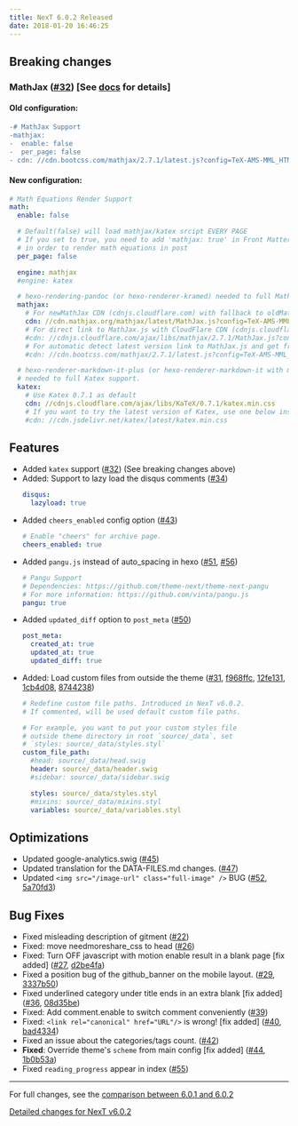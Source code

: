 ```yaml
---
title: NexT 6.0.2 Released
date: 2018-01-20 16:46:25
---
```


## Breaking changes

### MathJax ([#32](https://github.com/theme-next/hexo-theme-next/pull/32)) [See [docs](/docs/third-party-services/math-equations.html) for details]

#### Old configuration:
```diff
-# MathJax Support
-mathjax:
-  enable: false
-  per_page: false
- cdn: //cdn.bootcss.com/mathjax/2.7.1/latest.js?config=TeX-AMS-MML_HTMLorMML
```

#### New configuration:
```yml
# Math Equations Render Support
math:
  enable: false

  # Default(false) will load mathjax/katex srcipt EVERY PAGE
  # If you set to true, you need to add 'mathjax: true' in Front Matter of post
  # in order to render math equations in post
  per_page: false

  engine: mathjax
  #engine: katex

  # hexo-rendering-pandoc (or hexo-renderer-kramed) needed to full MathJax support.
  mathjax:
    # For newMathJax CDN (cdnjs.cloudflare.com) with fallback to oldMathJax (cdn.mathjax.org).
    cdn: //cdn.mathjax.org/mathjax/latest/MathJax.js?config=TeX-AMS-MML_HTMLorMML
    # For direct link to MathJax.js with CloudFlare CDN (cdnjs.cloudflare.com).
    #cdn: //cdnjs.cloudflare.com/ajax/libs/mathjax/2.7.1/MathJax.js?config=TeX-MML-AM_CHTML
    # For automatic detect latest version link to MathJax.js and get from CloudFlare.
    #cdn: //cdn.bootcss.com/mathjax/2.7.1/latest.js?config=TeX-AMS-MML_HTMLorMML

  # hexo-renderer-markdown-it-plus (or hexo-renderer-markdown-it with markdown-it-katex plugin)
  # needed to full Katex support.
  katex:
    # Use Katex 0.7.1 as default
    cdn: //cdnjs.cloudflare.com/ajax/libs/KaTeX/0.7.1/katex.min.css
    # If you want to try the latest version of Katex, use one below instead
    #cdn: //cdn.jsdelivr.net/katex/latest/katex.min.css
```

## Features

- Added `katex` support ([#32](https://github.com/theme-next/hexo-theme-next/pull/32)) (See breaking changes above)
- Added: Support to lazy load the disqus comments ([#34](https://github.com/theme-next/hexo-theme-next/pull/34))
  ```yml
  disqus:
    lazyload: true
  ```
- Added `cheers_enabled` config option ([#43](https://github.com/theme-next/hexo-theme-next/pull/43))
  ```yml
  # Enable "cheers" for archive page.
  cheers_enabled: true
  ```
- Added `pangu.js` instead of auto_spacing in hexo ([#51](https://github.com/theme-next/hexo-theme-next/pull/51), [#56](https://github.com/theme-next/hexo-theme-next/pull/56))
  ```yml
  # Pangu Support
  # Dependencies: https://github.com/theme-next/theme-next-pangu
  # For more information: https://github.com/vinta/pangu.js
  pangu: true
  ```
- Added `updated_diff` option to `post_meta` ([#50](https://github.com/theme-next/hexo-theme-next/pull/50))
  ```yml
  post_meta:
    created_at: true
    updated_at: true
    updated_diff: true
  ```
- Added: Load custom files from outside the theme ([#31](https://github.com/theme-next/hexo-theme-next/pull/31), [f968ffc](http://github.com/theme-next/hexo-theme-next/commit/f968ffc1f4e68da53ff199be6fea4b5198ff4367), [12fe131](http://github.com/theme-next/hexo-theme-next/commit/12fe131159089e0dc0e26251b27f3d2f75d46940), [1cb4d08](http://github.com/theme-next/hexo-theme-next/commit/1cb4d086bd31c061764ceadddc82a729e4dc3fd5), [8744238](http://github.com/theme-next/hexo-theme-next/commit/8744238cc574e2b3e9c334330aa5f4a7d863af96))
  ```yml
  # Redefine custom file paths. Introduced in NexT v6.0.2.
  # If commented, will be used default custom file paths.

  # For example, you want to put your custom styles file
  # outside theme directory in root `source/_data`, set
  # `styles: source/_data/styles.styl`
  custom_file_path:
    #head: source/_data/head.swig
    header: source/_data/header.swig
    #sidebar: source/_data/sidebar.swig

    styles: source/_data/styles.styl
    #mixins: source/_data/mixins.styl
    variables: source/_data/variables.styl
  ```

## Optimizations

- Updated google-analytics.swig ([#45](https://github.com/theme-next/hexo-theme-next/pull/45))
- Updated translation for the DATA-FILES.md changes. ([#47](https://github.com/theme-next/hexo-theme-next/pull/47))
- Updated `<img src="/image-url" class="full-image" />` BUG ([#52](https://github.com/theme-next/hexo-theme-next/pull/52), [5a70fd3](http://github.com/theme-next/hexo-theme-next/commit/5a70fd32c5565771e93de5c364b4596c5a197e07))

## Bug Fixes

- Fixed misleading description of gitment ([#22](https://github.com/theme-next/hexo-theme-next/pull/22))
- Fixed: move needmoreshare_css to head ([#26](https://github.com/theme-next/hexo-theme-next/pull/26))
- Fixed: Turn OFF javascript with motion enable result in a blank page [fix added] ([#27](https://github.com/theme-next/hexo-theme-next/pull/27), [d2be4fa](http://github.com/theme-next/hexo-theme-next/commit/d2be4fade1fc6818373463cf3a6e31e82935b453))
- Fixed a position bug of the github_banner on the mobile layout. ([#29](https://github.com/theme-next/hexo-theme-next/pull/29), [3337b50](http://github.com/theme-next/hexo-theme-next/commit/3337b50574f9334ee9124135d6fad90bfd1e05b3))
- Fixed underlined category under title ends in an extra blank [fix added] ([#36](https://github.com/theme-next/hexo-theme-next/pull/36), [08d35be](http://github.com/theme-next/hexo-theme-next/commit/08d35be1c92b4596e6a3c672dcb0c0fb32088a31))
- Fixed: Add comment.enable to switch comment conveniently ([#39](https://github.com/theme-next/hexo-theme-next/pull/39))
- Fixed: `<link rel="canonical" href="URL"/>` is wrong! [fix added] ([#40](https://github.com/theme-next/hexo-theme-next/pull/40), [bad4334](http://github.com/theme-next/hexo-theme-next/commit/bad433475a3cdcc420807ac8008a5018558e0622))
- Fixed an issue about the categories/tags count. ([#42](https://github.com/theme-next/hexo-theme-next/pull/42))
- **Fixed**: Override theme's `scheme` from main config [fix added] ([#44](https://github.com/theme-next/hexo-theme-next/pull/44), [1b0b53a](http://github.com/theme-next/hexo-theme-next/commit/1b0b53a355184db65b2f19349c7b1372f1825174))
- Fixed `reading_progress` appear in index ([#55](https://github.com/theme-next/hexo-theme-next/pull/55))

***

For full changes, see the [comparison between 6.0.1 and 6.0.2](https://github.com/theme-next/hexo-theme-next/compare/v6.0.1...v6.0.2)

[Detailed changes for NexT v6.0.2](https://github.com/theme-next/hexo-theme-next/releases/tag/v6.0.2)
